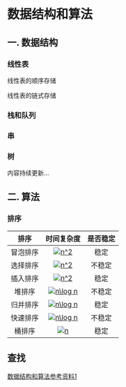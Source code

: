 # 数据结构和算法

## 一. 数据结构

### 线性表

线性表的顺序存储

线性表的链式存储


### 栈和队列

### 串

### 树

内容持续更新...

## 二. 算法

### 排序

|   排序   | 时间复杂度 | 是否稳定 |
| :------: | :--------: | :------: |
| 冒泡排序 |  <a href="https://www.codecogs.com/eqnedit.php?latex=n^2" target="_blank"><img src="https://latex.codecogs.com/gif.latex?n^2" title="n^2" /></a>   |   稳定   |
| 选择排序 |  <a href="https://www.codecogs.com/eqnedit.php?latex=n^2" target="_blank"><img src="https://latex.codecogs.com/gif.latex?n^2" title="n^2" /></a>   |  不稳定  |
| 插入排序 |  <a href="https://www.codecogs.com/eqnedit.php?latex=n^2" target="_blank"><img src="https://latex.codecogs.com/gif.latex?n^2" title="n^2" /></a>   |   稳定   |
|  堆排序  | <a href="https://www.codecogs.com/eqnedit.php?latex=n\log&space;n" target="_blank"><img src="https://latex.codecogs.com/gif.latex?n\log&space;n" title="n\log n" /></a> |  不稳定  |
| 归并排序 | <a href="https://www.codecogs.com/eqnedit.php?latex=n\log&space;n" target="_blank"><img src="https://latex.codecogs.com/gif.latex?n\log&space;n" title="n\log n" /></a> |   稳定   |
| 快速排序 | <a href="https://www.codecogs.com/eqnedit.php?latex=n\log&space;n" target="_blank"><img src="https://latex.codecogs.com/gif.latex?n\log&space;n" title="n\log n" /></a> |  不稳定  |
|  桶排序  |   <a href="https://www.codecogs.com/eqnedit.php?latex=n" target="_blank"><img src="https://latex.codecogs.com/gif.latex?n" title="n" /></a>   |   稳定   |

## 查找

[数据结构和算法参考资料1](http://www.cnblogs.com/skywang12345/p/3603935.html)
